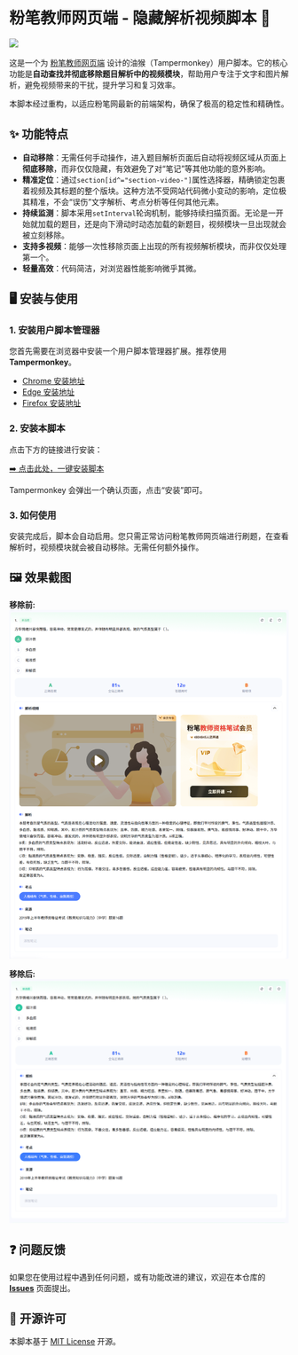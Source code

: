 # 粉笔教师网页端 - 隐藏解析视频脚本 🙈
![](https://img.shields.io/badge/License-MIT-yellow.svg)

这是一个为 [粉笔教师网页端](https://www.fenbi.com/) 设计的油猴（Tampermonkey）用户脚本。它的核心功能是**自动查找并彻底移除题目解析中的视频模块**，帮助用户专注于文字和图片解析，避免视频带来的干扰，提升学习和复习效率。

本脚本经过重构，以适应粉笔网最新的前端架构，确保了极高的稳定性和精确性。

## ✨ 功能特点
+ **自动移除**：无需任何手动操作，进入题目解析页面后自动将视频区域从页面上**彻底移除**，而非仅仅隐藏，有效避免了对“笔记”等其他功能的意外影响。
+ **精准定位**：通过`section[id^="section-video-"]`属性选择器，精确锁定包裹着视频及其标题的整个版块。这种方法不受网站代码微小变动的影响，定位极其精准，不会“误伤”文字解析、考点分析等任何其他元素。
+ **持续监测**：脚本采用`setInterval`轮询机制，能够持续扫描页面。无论是一开始就加载的题目，还是向下滑动时动态加载的新题目，视频模块一旦出现就会被立刻移除。
+ **支持多视频**：能够一次性移除页面上出现的所有视频解析模块，而非仅仅处理第一个。
+ **轻量高效**：代码简洁，对浏览器性能影响微乎其微。

## 🖥️ 安装与使用
### 1. 安装用户脚本管理器
您首先需要在浏览器中安装一个用户脚本管理器扩展。推荐使用 **Tampermonkey**。

+ [Chrome 安装地址](https://chrome.google.com/webstore/detail/tampermonkey/dhdgffkkebhmkfjojejmpbldmpobfkfo)
+ [Edge 安装地址](https://microsoftedge.microsoft.com/addons/detail/tampermonkey/iikmkjmpaadaobahmlepeloendndfphd)
+ [Firefox 安装地址](https://addons.mozilla.org/firefox/addon/tampermonkey/)

### 2. 安装本脚本
点击下方的链接进行安装：

[➡️ 点击此处，一键安装脚本 ](https://github.com/TianchunGu/Fenbi-Hide-Video/raw/main/fenbi-hide-video.user.js)

Tampermonkey 会弹出一个确认页面，点击“安装”即可。

### 3. 如何使用
安装完成后，脚本会自动启用。您只需正常访问粉笔教师网页端进行刷题，在查看解析时，视频模块就会被自动移除。无需任何额外操作。

## 🖼️ 效果截图
**移除前:**  
![移除前](https://github.com/TianchunGu/Fenbi-Hide-Video/blob/main/img/BeforHide.png)

**移除后:**  
![移除后](https://github.com/TianchunGu/Fenbi-Hide-Video/blob/main/img/AfterHide.png)

## ❓ 问题反馈
如果您在使用过程中遇到任何问题，或有功能改进的建议，欢迎在本仓库的 [**Issues**](https://github.com/TianchunGu/Fenbi-Hide-Video/issues) 页面提出。

## 📄 开源许可
本脚本基于 [MIT License](LICENSE) 开源。